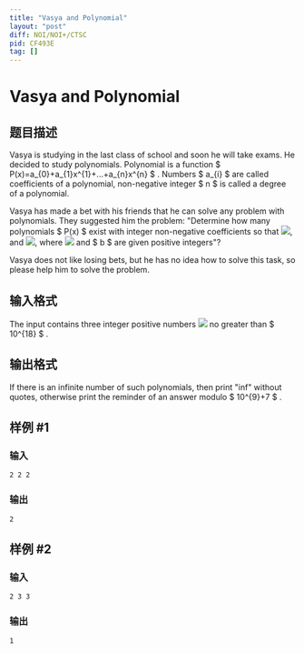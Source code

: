 ```yaml
---
title: "Vasya and Polynomial"
layout: "post"
diff: NOI/NOI+/CTSC
pid: CF493E
tag: []
---
```


# Vasya and Polynomial

## 题目描述

Vasya is studying in the last class of school and soon he will take exams. He decided to study polynomials. Polynomial is a function $ P(x)=a_{0}+a_{1}x^{1}+...+a_{n}x^{n} $ . Numbers $ a_{i} $ are called coefficients of a polynomial, non-negative integer $ n $ is called a degree of a polynomial.

Vasya has made a bet with his friends that he can solve any problem with polynomials. They suggested him the problem: "Determine how many polynomials $ P(x) $ exist with integer non-negative coefficients so that ![](https://cdn.luogu.com.cn/upload/vjudge_pic/CF493E/7b06cb2e25bf991e4ece3c009304fa0e5ea4f3b3.png), and ![](https://cdn.luogu.com.cn/upload/vjudge_pic/CF493E/dde9c7b515169e25ed5a1052cd7c5bcde9412e7c.png), where ![](https://cdn.luogu.com.cn/upload/vjudge_pic/CF493E/9de2146b51b305e9def0e50de5b1876df09306e8.png) and $ b $ are given positive integers"?

Vasya does not like losing bets, but he has no idea how to solve this task, so please help him to solve the problem.

## 输入格式

The input contains three integer positive numbers ![](https://cdn.luogu.com.cn/upload/vjudge_pic/CF493E/6b6d1243d56d2406df8f119ac273cb7c4c23a8f9.png) no greater than $ 10^{18} $ .

## 输出格式

If there is an infinite number of such polynomials, then print "inf" without quotes, otherwise print the reminder of an answer modulo $ 10^{9}+7 $ .

## 样例 #1

### 输入

```
2 2 2

```

### 输出

```
2

```

## 样例 #2

### 输入

```
2 3 3

```

### 输出

```
1

```

